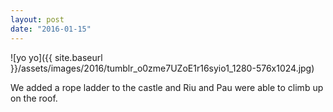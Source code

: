 ```yaml
---
layout: post
date: "2016-01-15"
---
```


![yo yo]({{ site.baseurl }}/assets/images/2016/tumblr_o0zme7UZoE1r16syio1_1280-576x1024.jpg)

We added a rope ladder to the castle and Riu and Pau were able to climb up on the roof.
